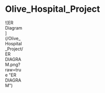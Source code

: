 # Olive_Hospital_Project

<div style="width:60px ; height:60px">
![ER Diagram](/Olive_Hospital_Project/ER DIAGRAM.png?raw=true "ER DIAGRAM")
<div>
